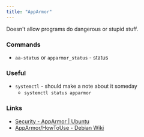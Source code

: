 ```yaml
---
title: "AppArmor"
---
```


Doesn't allow programs do dangerous or stupid stuff.

### Commands
- `aa-status` or `apparmor_status` - status

### Useful
- `systemctl` - should make a note about it someday
	- `systemctl status apparmor`

### Links
- [Security - AppArmor | Ubuntu](https://ubuntu.com/server/docs/security-apparmor)
- [AppArmor/HowToUse - Debian Wiki](https://wiki.debian.org/AppArmor/HowToUse)
